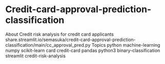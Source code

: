 # Credit-card-approval-prediction-classification
About Credit risk analysis for credit card applicants  share.streamlit.io/semasuka/credit-card-approval-prediction-classification/main/cc_approval_pred.py Topics python machine-learning numpy scikit-learn card credit-card pandas python3 binary-classification streamlit credit-risk-analysis
